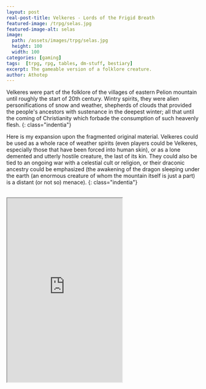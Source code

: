 ```yaml
---
layout: post
real-post-title: Velkeres - Lords of the Frigid Breath
featured-image: /trpg/selas.jpg
featured-image-alt: selas
image:
  path: /assets/images/trpg/selas.jpg
  height: 100
  width: 100
categories: [gaming]
tags:  [trpg, rpg, tables, dm-stuff, bestiary]
excerpt: The gameable version of a folklore creature.
author: Athotep
---
```


Velkeres were part of the folklore of the villages of eastern Pelion mountain until roughly the start of 20th century. Wintry spirits, they were alien personifications of snow and weather, shepherds of clouds that provided the people's ancestors with sustenance in the deepest winter; all that until the coming of Christianity which forbade the consumption of such heavenly flesh.
{: class="indentia"}

Here is my expansion upon the fragmented original material. Velkeres could be used as a whole race of weather spirits (even players could be Velkeres, especially those that have been forced into human skin), or as a lone demented and utterly hostile creature, the last of its kin. They could also be tied to an ongoing war with a celestial cult or religion, or their draconic ancestry could be emphasized (the awakening of the dragon sleeping under the earth (an enormous creature of whom the mountain itself is just a part) is a distant (or not so) menace).
{: class="indentia"}  
<br>
<iframe src="https://drive.google.com/file/d/1RQkTXy3Ruw_tyWjQKKkOmuEgtmqlcLTk/preview" class="w-full" height="480"></iframe>